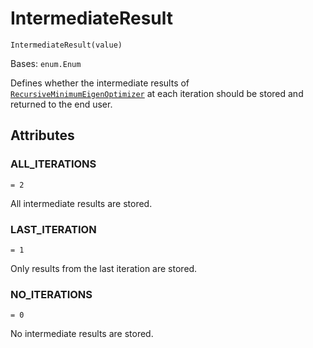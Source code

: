 # IntermediateResult

<span id="undefined" />

`IntermediateResult(value)`

Bases: `enum.Enum`

Defines whether the intermediate results of [`RecursiveMinimumEigenOptimizer`](qiskit.optimization.algorithms.RecursiveMinimumEigenOptimizer#qiskit.optimization.algorithms.RecursiveMinimumEigenOptimizer "qiskit.optimization.algorithms.RecursiveMinimumEigenOptimizer") at each iteration should be stored and returned to the end user.

## Attributes

<span id="undefined" />

### ALL\_ITERATIONS

`= 2`

All intermediate results are stored.

<span id="undefined" />

### LAST\_ITERATION

`= 1`

Only results from the last iteration are stored.

<span id="undefined" />

### NO\_ITERATIONS

`= 0`

No intermediate results are stored.
